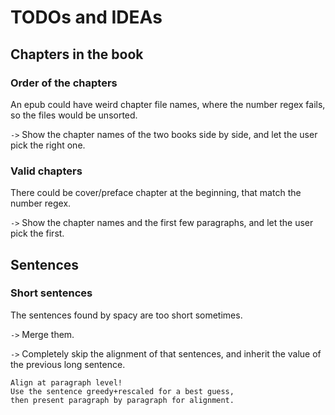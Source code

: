 # TODOs and IDEAs

## Chapters in the book

### Order of the chapters

An epub could have weird chapter file names,
where the number regex fails,
so the files would be unsorted.

`->`
Show the chapter names of the two books side by side,
and let the user pick the right one.

### Valid chapters

There could be cover/preface chapter at the beginning,
that match the number regex.

`->`
Show the chapter names and the first few paragraphs,
and let the user pick the first.


## Sentences

### Short sentences

The sentences found by spacy are too short sometimes.

`->`
Merge them.

`->`
Completely skip the alignment of that sentences,
and inherit the value of the previous long sentence.

```
Align at paragraph level!
Use the sentence greedy+rescaled for a best guess,
then present paragraph by paragraph for alignment.
```
